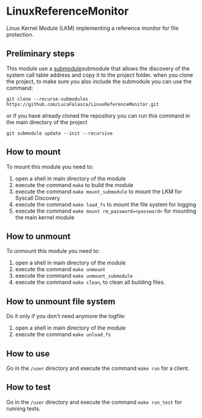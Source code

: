# LinuxReferenceMonitor
Linux Kernel Module (LKM) implementing a reference monitor for file protection.

## Preliminary steps
This module use a [submodule](https://github.com/FrancescoQuaglia/Linux-sys_call_table-discoverer)submodule that allows the discovery of the system call table address and copy it to the project folder.
when you clone the project, to make sure you also include the submodule you can use the command:

```git clone --recurse-submodules https://github.com/LucaFalasca/LinuxReferenceMonitor.git```

or if you have already cloned the repository you can run this command in the main directory of the project

```git submodule update --init --recursive```

## How to mount 
To mount this module you need to:
1. open a shell in main directory of the module
2. execute the command ```make``` to build the module
3. execute the command ```make mount_submodule``` to mount the LKM for Syscall Discovery
4. execute the command ```make load_fs``` to mount the file system for logging
5. execute the command ```make mount rm_password=<password>``` for mounting the main kernel module

## How to unmount
To unmount this module you need to:
1. open a shell in main directory of the module
2. execute the command ```make unmount```
2. execute the command ```make unmount_submodule```
3. execute the command ```make clean```, to clean all building files.

## How to unmount file system
Do it only if you don't need anymore the logfile:
1. open a shell in main directory of the module
2. execute the command ```make unload_fs```


## How to use
Go in the ```/user``` directory and execute the command ```make run``` for a client.

## How to test
Go in the ```/user``` directory and execute the command ```make run_test``` for running tests.
